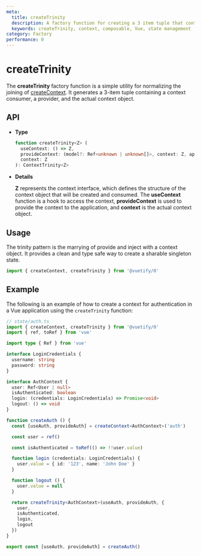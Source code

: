 ```yaml
---
meta:
  title: createTrinity
  description: A factory function for creating a 3 item tuple that contains a context consumer, a provider, and the actual context object, allowing for easy state management and sharing across components.
  keywords: createTrinity, context, composable, Vue, state management
category: Factory
performance: 0
---
```


# createTrinity

The **createTrinity** factory function is a simple utility for normalizing the joining of [createContext](). It generates a 3-item tuple containing a context consumer, a provider, and the actual context object.

## API

- **Type**
  ```ts
  function createTrinity<Z> (
    useContext: () => Z,
    provideContext: (model?: Ref<unknown | unknown[]>, context: Z, app?: App) => Z,
    context: Z
  ): ContextTrinity<Z>
  ```
- **Details**

  **Z** represents the context interface, which defines the structure of the context object that will be created and consumed. The **useContext** function is a hook to access the context, **provideContext** is used to provide the context to the application, and **context** is the actual context object.

## Usage

The trinity pattern is the marrying of provide and inject with a context object. It provides a clean and type safe way to create a sharable singleton state.

```ts
import { createContext, createTrinity } from '@vuetify/0'
```


## Example

The following is an example of how to create a context for authentication in a Vue application using the `createTrinity` function:

```ts
// state/auth.ts
import { createContext, createTrinity } from '@vuetify/0'
import { ref, toRef } from 'vue'

import type { Ref } from 'vue'

interface LoginCredentials {
  username: string
  password: string
}

interface AuthContext {
  user: Ref<User | null>
  isAuthenticated: boolean
  login: (credentials: LoginCredentials) => Promise<void>
  logout: () => void
}

function createAuth () {
  const [useAuth, provideAuth] = createContext<AuthContext>('auth')

  const user = ref()

  const isAuthenticated = toRef(() => !!user.value)

  function login (credentials: LoginCredentials) {
    user.value = { id: '123', name: 'John Doe' }
  }

  function logout () {
    user.value = null
  }

  return createTrinity<AuthContext>(useAuth, provideAuth, {
    user,
    isAuthenticated,
    login,
    logout
  })
}

export const [useAuth, provideAuth] = createAuth()
```
